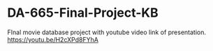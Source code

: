 # DA-665-Final-Project-KB
FInal movie database project with youtube video link of presentation.
https://youtu.be/H2cXPd8FYhA
